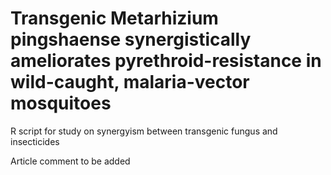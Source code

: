 # Transgenic Metarhizium pingshaense synergistically ameliorates pyrethroid-resistance in wild-caught, malaria-vector mosquitoes 
R script for study on synergyism between transgenic fungus and insecticides

Article comment to be added
